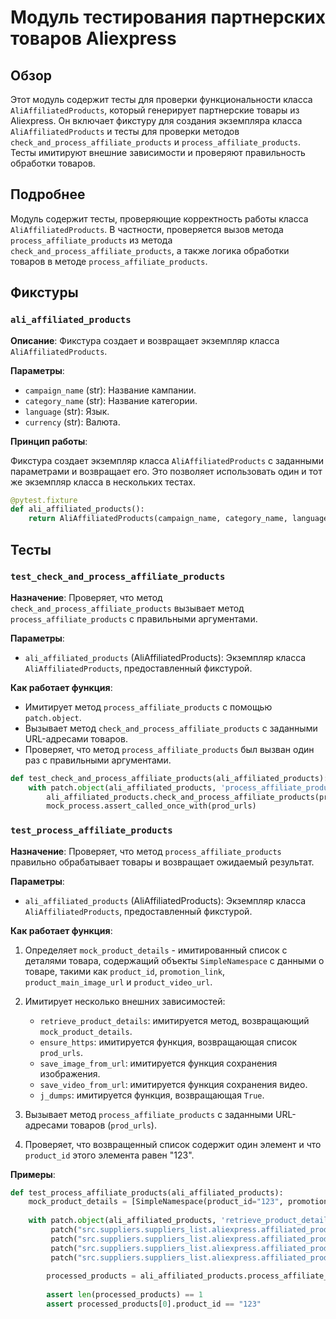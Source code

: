 # Модуль тестирования партнерских товаров Aliexpress

## Обзор

Этот модуль содержит тесты для проверки функциональности класса `AliAffiliatedProducts`, который генерирует партнерские товары из Aliexpress. Он включает фикстуру для создания экземпляра класса `AliAffiliatedProducts` и тесты для проверки методов `check_and_process_affiliate_products` и `process_affiliate_products`. Тесты имитируют внешние зависимости и проверяют правильность обработки товаров.

## Подробнее

Модуль содержит тесты, проверяющие корректность работы класса `AliAffiliatedProducts`.
В частности, проверяется вызов метода `process_affiliate_products` из метода `check_and_process_affiliate_products`,
а также логика обработки товаров в методе `process_affiliate_products`.

## Фикстуры

### `ali_affiliated_products`

**Описание**: Фикстура создает и возвращает экземпляр класса `AliAffiliatedProducts`.

**Параметры**:

-   `campaign_name` (str): Название кампании.
-   `category_name` (str): Название категории.
-   `language` (str): Язык.
-   `currency` (str): Валюта.

**Принцип работы**:

Фикстура создает экземпляр класса `AliAffiliatedProducts` с заданными параметрами и возвращает его.
Это позволяет использовать один и тот же экземпляр класса в нескольких тестах.

```python
@pytest.fixture
def ali_affiliated_products():
    return AliAffiliatedProducts(campaign_name, category_name, language, currency)
```

## Тесты

### `test_check_and_process_affiliate_products`

**Назначение**: Проверяет, что метод `check_and_process_affiliate_products` вызывает метод `process_affiliate_products` с правильными аргументами.

**Параметры**:

-   `ali_affiliated_products` (AliAffiliatedProducts): Экземпляр класса `AliAffiliatedProducts`, предоставленный фикстурой.

**Как работает функция**:

-   Имитирует метод `process_affiliate_products` с помощью `patch.object`.
-   Вызывает метод `check_and_process_affiliate_products` с заданными URL-адресами товаров.
-   Проверяет, что метод `process_affiliate_products` был вызван один раз с правильными аргументами.

```python
def test_check_and_process_affiliate_products(ali_affiliated_products):
    with patch.object(ali_affiliated_products, 'process_affiliate_products') as mock_process:
        ali_affiliated_products.check_and_process_affiliate_products(prod_urls)
        mock_process.assert_called_once_with(prod_urls)
```

### `test_process_affiliate_products`

**Назначение**: Проверяет, что метод `process_affiliate_products` правильно обрабатывает товары и возвращает ожидаемый результат.

**Параметры**:

-   `ali_affiliated_products` (AliAffiliatedProducts): Экземпляр класса `AliAffiliatedProducts`, предоставленный фикстурой.

**Как работает функция**:

1.  Определяет `mock_product_details` - имитированный список с деталями товара, содержащий объекты `SimpleNamespace` с данными о товаре, такими как `product_id`, `promotion_link`, `product_main_image_url` и `product_video_url`.

2.  Имитирует несколько внешних зависимостей:
    -   `retrieve_product_details`: имитируется метод, возвращающий `mock_product_details`.
    -   `ensure_https`: имитируется функция, возвращающая список `prod_urls`.
    -   `save_image_from_url`: имитируется функция сохранения изображения.
    -   `save_video_from_url`: имитируется функция сохранения видео.
    -   `j_dumps`: имитируется функция, возвращающая `True`.

3.  Вызывает метод `process_affiliate_products` с заданными URL-адресами товаров (`prod_urls`).

4.  Проверяет, что возвращенный список содержит один элемент и что `product_id` этого элемента равен "123".

**Примеры**:

```python
def test_process_affiliate_products(ali_affiliated_products):
    mock_product_details = [SimpleNamespace(product_id="123", promotion_link="promo_link", product_main_image_url="image_url", product_video_url="video_url")]
    
    with patch.object(ali_affiliated_products, 'retrieve_product_details', return_value=mock_product_details) as mock_retrieve, \
         patch("src.suppliers.suppliers_list.aliexpress.affiliated_products_generator.ensure_https", return_value=prod_urls), \
         patch("src.suppliers.suppliers_list.aliexpress.affiliated_products_generator.save_image_from_url"), \
         patch("src.suppliers.suppliers_list.aliexpress.affiliated_products_generator.save_video_from_url"), \
         patch("src.suppliers.suppliers_list.aliexpress.affiliated_products_generator.j_dumps", return_value=True):
        
        processed_products = ali_affiliated_products.process_affiliate_products(prod_urls)
        
        assert len(processed_products) == 1
        assert processed_products[0].product_id == "123"
```